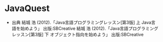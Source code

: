 # JavaQuest

- 出典
結城 浩 (2012).「Java言語プログラミングレッスン[第3版] 上 Java言語を始めよう」 出版:SBCreative
結城 浩 (2012).「Java言語プログラミングレッスン[第3版] 下 オブジェクト指向を始めよう」 出版:SBCreative